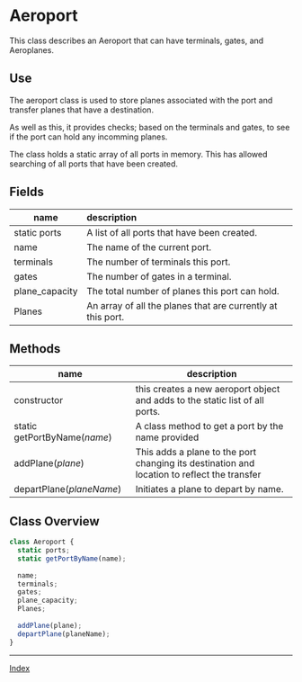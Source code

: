 # Aeroport

This class describes an Aeroport that can have terminals, gates, and Aeroplanes.

## Use

The aeroport class is used to store planes associated with the port and transfer planes that have a destination.

As well as this, it provides checks; based on the terminals and gates, to see if the port can hold any incomming planes.

The class holds a static array of all ports in memory. This has allowed searching of all ports that have been created.

## Fields 

| name           | description                                                 |
| -------------- | :---------------------------------------------------------- |
| static ports   | A list of all ports that have been created.                 |
| name           | The name of the current port.                               |
| terminals      | The number of terminals this port.                          |
| gates          | The number of gates in a terminal.                          |
| plane_capacity | The total number of planes this port can hold.              |
| Planes         | An array of all the planes that are currently at this port. |



## Methods

| name                         | description                                                  |
| ---------------------------- | ------------------------------------------------------------ |
| constructor                  | this creates a new aeroport object and adds to the static list of all ports. |
| static getPortByName(*name*) | A class method to get a port by the name provided            |
| addPlane(*plane*)            | This adds a plane to the port changing its destination and location to reflect the transfer |
| departPlane(*planeName*)     | Initiates a plane to depart by name.                         |



## Class Overview

``` javascript
class Aeroport {
  static ports;
  static getPortByName(name);
  
  name;
  terminals;
  gates;
  plane_capacity;
  Planes;
  
  addPlane(plane);
  departPlane(planeName);
}
```

---

[Index](./index.md)